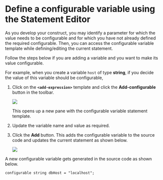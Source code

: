 # Define a configurable variable using the Statement Editor

As you develop your construct, you may identify a parameter for which the value needs to be configurable and for which you have not already defined the required configurable. Then, you can access the configurable variable template while defining/editing the current statement. 

Follow the steps below if you are adding a variable and you want to make its value configurable.

For example, when you create a variable `host` of type **string**, if you decide the value of this variable should be configurable,

1. Click on the **`<add-expression>`** template and click the **Add-configurable** button in the toolbar.

    <img src="https://wso2.com/ballerina/vscode/docs/img/statement-editor/add-configurable-button-click.gif)" class="cInlineImage-half"/>

    This opens up a new pane with the configurable variable statement template.

 2. Update the variable name and value as required. 
 
 3. Click the **Add** button. This adds the configurable variable to the source code and updates the current statement as shown below. 
 
    <img src="https://wso2.com/ballerina/vscode/docs/img/statement-editor/add-conifgurable.gif)" class="cInlineImage-half"/>

A new configurable variable gets generated in the source code as shown below.

 ```ballerina
 configurable string dbHost = "localhost";
 ```
